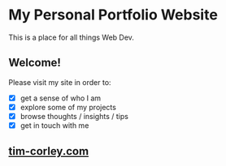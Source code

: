 # My Personal Portfolio Website
This is a place for all things Web Dev.

## Welcome!
Please visit my site in order to:
- [x] get a sense of who I am
- [x] explore some of my projects
- [x] browse thoughts / insights / tips
- [x] get in touch with me

## [tim-corley.com](https://www.tim-corley.com)
